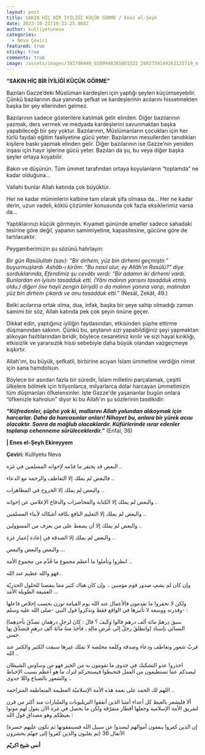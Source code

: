 ```yaml
---
layout: post
title: SAKIN HİÇ BİR İYİLİĞİ KÜÇÜK GÖRME / Enes el-Şeyh
date: 2023-10-21T19:33:25.868Z
author: kulliyetuneva
categories:
  - Neva Çeviri
featured: true
sticky: true
comments: true
image: /assets/images/393700449_6509948365801522_2602759149262125719_n.jpg
---
```

**“SAKIN HİÇ BİR İYİLİĞİ KÜÇÜK GÖRME”**

Bazıları Gazze’deki Müslüman kardeşleri için yaptığı şeyleri küçümseyebilir. Çünkü bazılarının dua yanında şefkat ve kardeşlerinin acılarını hissetmekten başka bir şey ellerinden gelmez.

Bazılarının sadece gösterilere katılmak gelir elinden. Diğer bazılarının yazmak, ders vermek ve medyada kardeşlerini savunmaktan başka yapabileceği bir şey yoktur. Bazılarının, Müslümanların çocukları için her türlü faydalı eğitim faaliyetine gücü yeter. [](<>)Bazılarının mesullerden tanıdıkları kişilere baskı yapmak elinden gelir. Diğer bazılarının ise Gazze’nin yeniden inşası için hayır işlerine gücü yeter. Bazıları da şu, bu veya diğer başka şeyler ortaya koyabilir.

Bakın ve düşünün. Tüm ümmet tarafından ortaya koyulanların “toplamda” ne kadar olduğuna...

Vallahi bunlar Allah katında çok büyüktür.

Her ne kadar müminlerin kalbine tam olarak şifa olmasa da... Her ne kadar derin, uzun vadeli, köklü çözümler konusunda çok fazla eksiklerimiz varsa da…

Yaptıklarınızı küçük görmeyin. Kıyamet gününde ameller sadece sahadaki tesirine göre değil, yapanın samimiyetine, kapasitesine, gücüne göre de tartılacaktır.

Peygamberimizin şu sözünü hatırlayın:

*Bir gün Rasûlullah (sav): “Bir dirhem, yüz bin dirhemi geçmiştir.” buyurmuşlardı. Ashâb-ı kirâm: “Bu nasıl olur, ey Allâh’ın Rasûlü?” diye sorduklarında, Efendimiz şu cevâbı verdi: “Bir adamın iki dirhemi vardı. Bunlardan en iyisini tasadduk etti. (Yâni malının yarısını tasadduk etmiş oldu.) diğeri (ise hayli zengin biriydi) o da malının yanına varıp, malından yüz bin dirhem çıkardı ve onu tasadduk etti.”* (Nesâî, Zekât, 49.)

Belki acılarına ortak olma, dua, infak, başka bir şeye sahip olmadığı zaman samimi bir söz, Allah katında pek çok şeyin önüne geçer.

Dikkat edin, yaptığınız iyiliğin faydasından, etkisinden şüphe ettirme düşmanından sakının. Çünkü bu, şeytanın sizi yapabildiğiniz şeyi yapmaktan alıkoyan fısıltılarından biridir, böylece cesaretiniz kırılır ve sizi hayal kırıklığı, etkisizlik ve yararsızlık hissi sebebiyle daha büyük olandan vazgeçmeye kışkırtır.

Allah'ım, bu büyük, şefkatli, birbirine acıyan İslam ümmetine verdiğin nimet için sana hamdolsun.

Böylece bir asırdan fazla bir süredir, İslam milletini parçalamak, çeşitli ülkelere bölmek için trilyonlarca, milyarlarca dolar harcayan ümmetimizin tüm düşmanları öfkelensinler. İşte Gazze'de yaşananlar bugün onlara “öfkenizle kahrolun” diyor ki bu Allah'ın şu sözlerinin tasdikidir:

***“Küfredenler, şüphe yok ki, mallarını Allah yolundan alıkoymak için harcarlar. Daha da harcasınlar onları! Nihayet bu, onlara bir yürek acısı olacaktır. Sonra da mağlub olacaklardır. Küfürlerinde ısrar edenler toplanıp cehenneme sürüleceklerdir.”*** (Enfal, 36)



**\| Enes el-Şeyh Ekireyyem**

**Çeviri:** Kulliyetu Neva

[](<>)البعض قد يحتقر ما قدّمه لإخوانه المسلمين في غزة ..

فالبعض لم يملك إلا التعاطف والرحمة مع الدعاء ..

والبعض لم يملك إلا الخروج في المظاهرات ..

والبعض لم يملك إلا الكتابة والمحاضرات والدفاع الإعلامي عن إخوانه ..

والبعض لم يملك إلا التعليم النافع بكافة أشكاله لأبناء المسلمين ..

والبعض لم يملك إلا أن يضغط على من يعرف من المسؤولين ..

والبعض لم يملك إلا الصدقة في إعادة إعمار غزة ..

والبعض والبعض والبعض ...

انظروا وتأملوا ما أعظم مجموع ما قُدِّم من مجموع الأمة ..

فهو والله عظيم عند الله..

وإن كان لم يشفِ صدور قوم مؤمنين .. وإن كان هناك كثير مما ينقصنا للحلول الجذريّة العميقة الطويلة الأمد ...

ولكن لا تحقروا ما تقدمون فالأعمال عند الله يوم القيامة توزن بحسب إخلاص فاعلها وقدرته ووسعه لا تأثيرها في الواقع فقط وتذكروا قول النبي -صلى الله عليه وسلم- :

(سبقَ دِرهمٌ مائة ألف درهم قالوا وَكَيفَ ؟ قالَ : كانَ لرجلٍ درهمانِ تصدَّقَ بأحدِهِما وانطلقَ رجلٌ إلى عُرضِ مالِهِ ، فأخذَ منهُ مائةَ ألفِ درهمٍ فتصدَّقَ بِها) النسائي بإسناد حسن.

فربّ شعور وتعاطف ودعاء وصدقة وكلمة مخلصة لا تملك غيرها سبقت الكثير والكثير عند الله ..

احذروا عدو التشكيك في جدوى ما تقومون به من الخير فهو من وساوس الشيطان ليصدكم عما تستطيعون من العمل فتحبطوا فيستجركم لترك ما هو أعظم بسبب الإحباط والشعور بالضياع واللا جدوى ..

اللهم لك الحمد على نعمة هذه الأمة الإسلاميّة العظيمة المتعاطفة المتراحمة ..

ألا فليشعر بالغيظ كل أعداء أمتنا الذين أنفقوا التريليونات والمليارات منذ أكثر من قرن لتفريق الأمة الإسلامية وجعلها أقطار متفرّقة ولكن ما يحصل في غزة الآن يقول لهم موتوا بغيظكم وهو مصداق قول الله :

(إن الذين كفروا ينفقون أموالهم ليصدوا عن سبيل الله فسينفقونها ثم تكون عليهم حسرة ثم يغلبون والذين كفروا إلى جهنّم يحشرون) الأنفال 36

**أنس شيخ اكريّم**